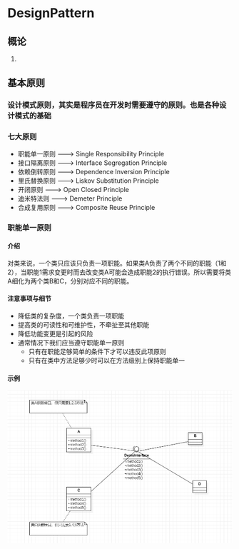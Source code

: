# DesignPattern

## 概论
1. 

## 基本原则
### 设计模式原则，其实是程序员在开发时需要遵守的原则。也是各种设计模式的基础
### 七大原则
* 职能单一原则 ---> Single Responsibility Principle
* 接口隔离原则 ---> Interface Segregation Principle
* 依赖倒转原则 ---> Dependence Inversion Principle
* 里氏替换原则 ---> Liskov Substitution Principle
* 开闭原则 ---> Open Closed Principle
* 迪米特法则 ---> Demeter Principle
* 合成复用原则 ---> Composite Reuse Principle

### 职能单一原则

#### 介绍

​	对类来说，一个类只应该只负责一项职能。如果类A负责了两个不同的职能（1和2），当职能1需求变更时而去改变类A可能会造成职能2的执行错误。所以需要将类A细化为两个类B和C，分别对应不同的职能。

#### 注意事项与细节

* 降低类的复杂度，一个类负责一项职能
* 提高类的可读性和可维护性，不牵扯至其他职能
* 降低功能变更是引起的风险
* 通常情况下我们应当遵守职能单一原则
  * 只有在职能足够简单的条件下才可以违反此项原则
  * 只有在类中方法足够少时可以在方法级别上保持职能单一

#### 示例
![InterfaceSegregationPrinciple UML图](./image/InterfaceSegregation.png)
